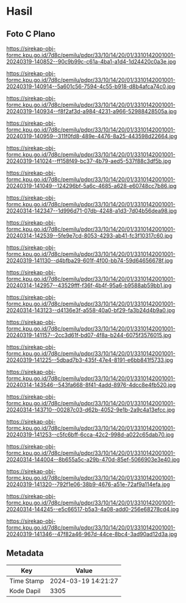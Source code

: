 # Hasil

## Foto C Plano

https://sirekap-obj-formc.kpu.go.id/7d8c/pemilu/pdpr/33/10/14/20/01/3310142001001-20240319-140852--90c9b99c-c61a-4ba1-a1d4-1d24420c0a3e.jpg

https://sirekap-obj-formc.kpu.go.id/7d8c/pemilu/pdpr/33/10/14/20/01/3310142001001-20240319-140914--5a601c56-7594-4c55-b918-d8b4afca74c0.jpg

https://sirekap-obj-formc.kpu.go.id/7d8c/pemilu/pdpr/33/10/14/20/01/3310142001001-20240319-140934--f8f2af3d-a984-4231-a966-52988428505a.jpg

https://sirekap-obj-formc.kpu.go.id/7d8c/pemilu/pdpr/33/10/14/20/01/3310142001001-20240319-140959--311f0fd8-489e-4476-8a25-443598d22664.jpg

https://sirekap-obj-formc.kpu.go.id/7d8c/pemilu/pdpr/33/10/14/20/01/3310142001001-20240319-141024--ff158f49-bc37-4b79-aed5-537f88c3df5b.jpg

https://sirekap-obj-formc.kpu.go.id/7d8c/pemilu/pdpr/33/10/14/20/01/3310142001001-20240319-141049--124296bf-5a6c-4685-a628-e60748cc7b86.jpg

https://sirekap-obj-formc.kpu.go.id/7d8c/pemilu/pdpr/33/10/14/20/01/3310142001001-20240314-142347--1d996d71-07db-4248-a1d3-7d04b56dea98.jpg

https://sirekap-obj-formc.kpu.go.id/7d8c/pemilu/pdpr/33/10/14/20/01/3310142001001-20240314-142539--5fe9e7cd-8053-4293-ab41-fc3f10317c60.jpg

https://sirekap-obj-formc.kpu.go.id/7d8c/pemilu/pdpr/33/10/14/20/01/3310142001001-20240319-141130--d4bfba29-601f-4f00-bb74-59d64656678f.jpg

https://sirekap-obj-formc.kpu.go.id/7d8c/pemilu/pdpr/33/10/14/20/01/3310142001001-20240314-142957--43529fff-f36f-4b4f-95a6-b9588ab59bb1.jpg

https://sirekap-obj-formc.kpu.go.id/7d8c/pemilu/pdpr/33/10/14/20/01/3310142001001-20240314-143123--d4136e3f-a558-40a0-bf29-fa3b24d4b9a0.jpg

https://sirekap-obj-formc.kpu.go.id/7d8c/pemilu/pdpr/33/10/14/20/01/3310142001001-20240319-141157--2cc3d61f-bd07-4f8a-b244-6075f3576015.jpg

https://sirekap-obj-formc.kpu.go.id/7d8c/pemilu/pdpr/33/10/14/20/01/3310142001001-20240319-141225--5dbad7b3-435f-47e4-8191-e6bb841f5733.jpg

https://sirekap-obj-formc.kpu.go.id/7d8c/pemilu/pdpr/33/10/14/20/01/3310142001001-20240314-143546--543fa668-8f41-4add-8976-4dcc8e4fb520.jpg

https://sirekap-obj-formc.kpu.go.id/7d8c/pemilu/pdpr/33/10/14/20/01/3310142001001-20240314-143710--00287c03-d62b-4052-9e1b-2a9c4a13efcc.jpg

https://sirekap-obj-formc.kpu.go.id/7d8c/pemilu/pdpr/33/10/14/20/01/3310142001001-20240319-141253--c5fc6bff-6cca-42c2-998d-a022c65dab70.jpg

https://sirekap-obj-formc.kpu.go.id/7d8c/pemilu/pdpr/33/10/14/20/01/3310142001001-20240314-144004--8b655a5c-a29b-470d-85ef-5066903e3e40.jpg

https://sirekap-obj-formc.kpu.go.id/7d8c/pemilu/pdpr/33/10/14/20/01/3310142001001-20240319-141320--792f1e06-38b9-4676-a51e-72af9a114efa.jpg

https://sirekap-obj-formc.kpu.go.id/7d8c/pemilu/pdpr/33/10/14/20/01/3310142001001-20240314-144245--e5c66517-b5a3-4a08-add0-256e68278cd4.jpg

https://sirekap-obj-formc.kpu.go.id/7d8c/pemilu/pdpr/33/10/14/20/01/3310142001001-20240319-141346--47f82a46-967d-44ce-8bc4-3ad90ad12d3a.jpg


## Metadata

| Key        | Value               |
| ---------- | ------------------- |
| Time Stamp | 2024-03-19 14:21:27 |
| Kode Dapil | 3305                |



